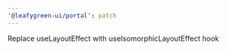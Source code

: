 ```yaml
---
'@leafygreen-ui/portal': patch
---
```


Replace useLayoutEffect with useIsomorphicLayoutEffect hook
